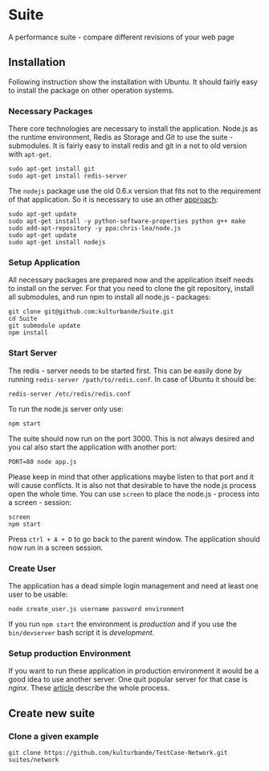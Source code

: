 # Suite

A performance suite - compare different revisions of your web page

## Installation

Following instruction show the installation with Ubuntu. It should fairly easy to install the package on other operation systems.

### Necessary Packages

There core technologies are necessary to install the application. Node.js as the runtime environment, Redis as Storage and Git to use the suite - submodules. It is fairly easy to install redis and git in a not to old version with ```apt-get```.


	sudo apt-get install git
	sudo apt-get install redis-server


The ```nodejs``` package use the old 0.6.x version that fits not to the requirement of that application. So it is necessary to use an other [approach](https://github.com/joyent/node/wiki/Installing-Node.js-via-package-manager):

	sudo apt-get update
	sudo apt-get install -y python-software-properties python g++ make
	sudo add-apt-repository -y ppa:chris-lea/node.js
	sudo apt-get update
	sudo apt-get install nodejs

### Setup Application

All necessary packages are prepared now and the application itself needs to install on the server. For that you need to clone the git repository, install all submodules, and run npm to install all node.js - packages:

	git clone git@github.com:kulturbande/Suite.git
	cd Suite
	git submodule update
	npm install

### Start Server

The redis - server needs to be started first. This can be easily done by running ```redis-server /path/to/redis.conf```. In case of Ubuntu it should be:

	redis-server /etc/redis/redis.conf

To run the node.js server only use:

	npm start

The suite should now run on the port 3000. This is not always desired and you cal also start the application with another port:

	PORT=80 node app.js

Please keep in mind that other applications maybe listen to that port and it will cause conflicts. It is also not that desirable to have the node.js process open the whole time. You can use ```screen``` to place the node.js - process into a screen - session:

	screen
	npm start

Press ```ctrl + A + D``` to go back to the parent window. The application should now run in a screen session.

### Create User

The application has a dead simple login management and need at least one user to be usable:

	node create_user.js username password environment

If you run ```npm start``` the environment is _production_ and if you use the ```bin/devserver``` bash script it is _development_.

### Setup production Environment

If you want to run these application in production environment it would be a good idea to use another server. One quit popular server for that case is *nginx*. These [article](http://stackoverflow.com/questions/5009324/node-js-nginx-and-now) describe the whole process.

## Create new suite

### Clone a given example


	git clone https://github.com/kulturbande/TestCase-Network.git suites/network





